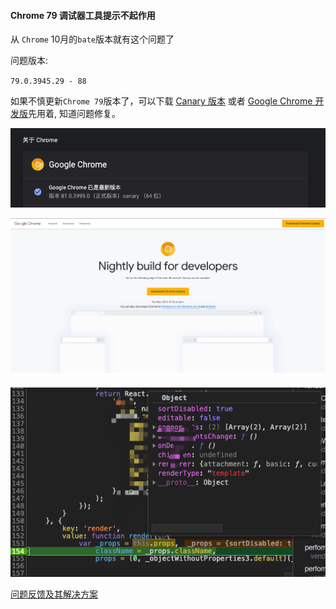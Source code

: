 #### Chrome 79 调试器工具提示不起作用

从 `Chrome` 10月的`bate`版本就有这个问题了

问题版本:

`79.0.3945.29 - 88`

如果不慎更新`Chrome 79`版本了，可以下载 [Canary 版本](https://www.google.com/intl/en/chrome/canary/) 或者  [Google Chrome 开发版](https://www.google.com/chrome/dev/)先用着, 知道问题修复。

![chrome-canary](./images/chrome-canary.png)

![chrome-canary-download](./images/chrome-canary-download.png)

![chrome-canary-debugger](./images/chrome-canary-debugger.png)

[问题反馈及其解决方案](https://support.google.com/chrome/thread/16855096?msgid=23079275)

